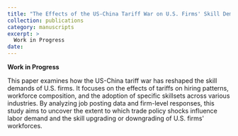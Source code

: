 ```yaml
---
title: "The Effects of the US-China Tariff War on U.S. Firms' Skill Demand."
collection: publications
category: manuscripts
excerpt: >
  Work in Progress
date: 
---
```


**Work in Progress**

This paper examines how the US-China tariff war has reshaped the skill demands of U.S. firms. It focuses on the effects of tariffs on hiring patterns, workforce composition, and the adoption of specific skillsets across various industries. By analyzing job posting data and firm-level responses, this study aims to uncover the extent to which trade policy shocks influence labor demand and the skill upgrading or downgrading of U.S. firms' workforces.
